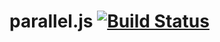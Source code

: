 parallel.js [![Build Status](https://drone.io/github.com/marcos-carceles/parallel.js/status.png)](https://drone.io/github.com/marcos-carceles/parallel.js/latest)
=================================================================================================================================================================
